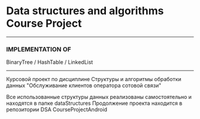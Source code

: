 # Data structures and algorithms Course Project

-----------------------------------------
### IMPLEMENTATION OF
BinaryTree / HashTable / LinkedList
   
-----------------------------------------

Курсовой проект по дисциплине Структуры и алгоритмы обработки данных
"Обслуживание клиентов оператора сотовой связи"

Все использованные структуры данных реализованы самостоятельно и находятся в папке dataStructures
Продолжение проекта находится в репозитории DSA CourseProjectAndroid
